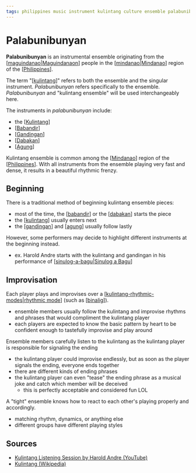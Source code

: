 ```yaml
---
tags: philippines music instrument kulintang culture ensemble palabunibunyan
---
```


# Palabunibunyan

**Palabunibunyan** is an instrumental ensemble originating from the [[maguindanao|Maguindanaon]] people in the [[mindanao|Mindanao]] region of the [[Philippines]].

The term "[[kulintang]]" refers to both the ensemble and the singular instrument. _Palabunibunyan_ refers specifically to the ensemble. _Palabunibunyan_ and "kulintang ensemble" will be used interchangeably here.

The instruments in _palabunibunyan_ include:

- the [[Kulintang]]
- [[Babandir]]
- [[Gandingan]]
- [[Dabakan]]
- [[Agung]]

Kulintang ensemble is common among the [[Mindanao]] region of the [[Philippines]]. With all instruments from the ensemble playing very fast and dense, it results in a beautiful rhythmic frenzy.

## Beginning

There is a traditional method of beginning kulintang ensemble pieces:

- most of the time, the [[babandir]] or the [[dabakan]] starts the piece
- the [[kulintang]] usually enters next
- the [[gandingan]] and [[agung]] usually follow lastly

However, some performers may decide to highlight different instruments at the beginning instead.

- ex. Harold Andre starts with the kulintang and gandingan in his performance of [[sinulog-a-bagu|Sinulog a Bagu]]

## Improvisation

Each player plays and improvises over a [[kulintang-rhythmic-modes|rhythmic mode]] (such as [[binalig]]).

- ensemble members usually follow the kulintang and improvise rhythms and phrases that would compliment the kulintang player
- each players are expected to know the basic pattern by heart to be confident enough to tastefully improvise and play around

Ensemble members carefully listen to the kulintang as the kulintang player is responsible for signaling the ending

- the kulintang player could improvise endlessly, but as soon as the player signals the ending, everyone ends together
- there are different kinds of ending phrases
- the kulintang player can even "tease" the ending phrase as a musical joke and catch which member will be deceived
  - this is perfectly acceptable and considered fun LOL

A "tight" ensemble knows how to react to each other's playing properly and accordingly.

- matching rhythm, dynamics, or anything else
- different groups have different playing styles

## Sources

- [Kulintang Listening Session by Harold Andre (YouTube)](https://www.youtube.com/watch?v=7b7iDVjvxPs)
- [Kulintang (Wikipedia)](https://en.wikipedia.org/wiki/Kulintang)

[//begin]: # "Autogenerated link references for markdown compatibility"
[maguindanao|Maguindanaon]: maguindanao "Maguindanao"
[mindanao|Mindanao]: mindanao "Mindanao"
[Philippines]: philippines "Philippines"
[kulintang]: kulintang "Kulintang"
[Kulintang]: kulintang "Kulintang"
[Babandir]: babandir "Babandir"
[Gandingan]: gandingan "Gandingan"
[Dabakan]: dabakan "Dabakan"
[Agung]: agung "Agung"
[Mindanao]: mindanao "Mindanao"
[babandir]: babandir "Babandir"
[dabakan]: dabakan "Dabakan"
[gandingan]: gandingan "Gandingan"
[agung]: agung "Agung"
[sinulog-a-bagu|Sinulog a Bagu]: sinulog-a-bagu "Sinulog a Bagu"
[kulintang-rhythmic-modes|rhythmic mode]: kulintang-rhythmic-modes "Kulintang Rhythmic Modes"
[binalig]: binalig "Binalig"
[//end]: # "Autogenerated link references"
